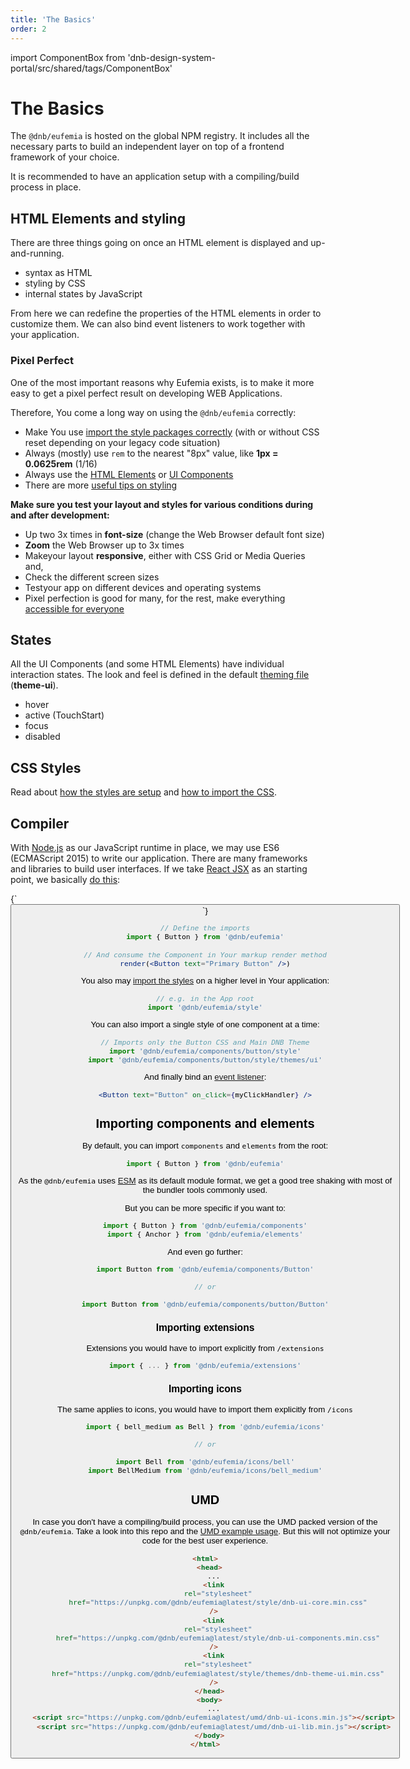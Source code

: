 ```yaml
---
title: 'The Basics'
order: 2
---
```


import ComponentBox from 'dnb-design-system-portal/src/shared/tags/ComponentBox'

<!-- They don't rely on any global style-sheets such as **normalize.css** beside the main DNB Stylesheet. -->

# The Basics

The `@dnb/eufemia` is hosted on the global NPM registry. It includes all the necessary parts to build an independent layer on top of a frontend framework of your choice.

It is recommended to have an application setup with a compiling/build process in place.

## HTML Elements and styling

There are three things going on once an HTML element is displayed and up-and-running.

- syntax as HTML
- styling by CSS
- internal states by JavaScript

From here we can redefine the properties of the HTML elements in order to customize them.
We can also bind event listeners to work together with your application.

### Pixel Perfect

One of the most important reasons why Eufemia exists, is to make it more easy to get a pixel perfect result on developing WEB Applications.

Therefore, You come a long way on using the `@dnb/eufemia` correctly:

- Make You use [import the style packages correctly](/uilib/usage/customisation/styling) (with or without CSS reset depending on your legacy code situation)
- Always (mostly) use `rem` to the nearest "8px" value, like **1px = 0.0625rem** (1/16)
- Always use the [HTML Elements](/uilib/elements) or [UI Components](/uilib/components)
- There are more [useful tips on styling](/uilib/usage/best-practices/for-styling)

**Make sure you test your layout and styles for various conditions during and after development:**

- Up two 3x times in **font-size** (change the Web Browser default font size)
- **Zoom** the Web Browser up to 3x times
- Makeyour layout **responsive**, either with CSS Grid or Media Queries and,
- Check the different screen sizes
- Testyour app on different devices and operating systems
- Pixel perfection is good for many, for the rest, make everything [accessible for everyone](/uilib/usage/accessibility)

## States

All the UI Components (and some HTML Elements) have individual interaction states. The look and feel is defined in the default [theming file](/uilib/usage/customisation/theming) (**theme-ui**).

- hover
- active (TouchStart)
- focus
- disabled

## CSS Styles

Read about [how the styles are setup](/uilib/usage/customisation/styling) and [how to import the CSS](/uilib/usage/customisation/styling/consume-styles).

## Compiler

With [Node.js](https://nodejs.org/) as our JavaScript runtime in place, we may use ES6 (ECMAScript 2015) to write our application. There are many frameworks and libraries to build user interfaces. If we take [React JSX](https://reactjs.org/docs/add-react-to-a-website.html#optional-try-react-with-jsx) as an starting point, we basically [do this](/uilib/usage/first-steps/react):

<ComponentBox hideCode hideToolbar>
{`
<Button text="Primary Button" />
`}
</ComponentBox>

```jsx
// Define the imports
import { Button } from '@dnb/eufemia'

// And consume the Component in Your markup render method
render(<Button text="Primary Button" />)
```

You also may [import the styles](/uilib/usage/customisation/styling/consume-styles) on a higher level in Your application:

```js
// e.g. in the App root
import '@dnb/eufemia/style'
```

You can also import a single style of one component at a time:

```js
// Imports only the Button CSS and Main DNB Theme
import '@dnb/eufemia/components/button/style'
import '@dnb/eufemia/components/button/style/themes/ui'
```

And finally bind an [event listener](/uilib/usage/customisation/event-handling):

```jsx
<Button text="Button" on_click={myClickHandler} />
```

## Importing components and elements

By default, you can import `components` and `elements` from the root:

```js
import { Button } from '@dnb/eufemia'
```

As the `@dnb/eufemia` uses [ESM](/uilib/usage/first-steps/module-formats#default-module-format) as its default module format, we get a good tree shaking with most of the bundler tools commonly used.

But you can be more specific if you want to:

```js
import { Button } from '@dnb/eufemia/components'
import { Anchor } from '@dnb/eufemia/elements'
```

And even go further:

```js
import Button from '@dnb/eufemia/components/Button'

// or

import Button from '@dnb/eufemia/components/button/Button'
```

### Importing extensions

Extensions you would have to import explicitly from `/extensions`

```js
import { ... } from '@dnb/eufemia/extensions'
```

### Importing icons

The same applies to icons, you would have to import them explicitly from `/icons`

```js
import { bell_medium as Bell } from '@dnb/eufemia/icons'

// or

import Bell from '@dnb/eufemia/icons/bell'
import BellMedium from '@dnb/eufemia/icons/bell_medium'
```

## UMD

In case you don't have a compiling/build process, you can use the UMD packed version of the `@dnb/eufemia`. Take a look into this repo and the [UMD example usage](https://github.com/dnbexperience/eufemia-examples/tree/main/packages/example-html/static). But this will not optimize your code for the best user experience.

```html
<html>
  <head>
    ...
    <link
      rel="stylesheet"
      href="https://unpkg.com/@dnb/eufemia@latest/style/dnb-ui-core.min.css"
    />
    <link
      rel="stylesheet"
      href="https://unpkg.com/@dnb/eufemia@latest/style/dnb-ui-components.min.css"
    />
    <link
      rel="stylesheet"
      href="https://unpkg.com/@dnb/eufemia@latest/style/themes/dnb-theme-ui.min.css"
    />
  </head>
  <body>
    ...
    <script src="https://unpkg.com/@dnb/eufemia@latest/umd/dnb-ui-icons.min.js"></script>
    <script src="https://unpkg.com/@dnb/eufemia@latest/umd/dnb-ui-lib.min.js"></script>
  </body>
</html>
```
